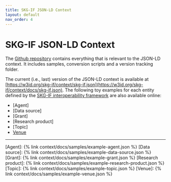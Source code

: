 ```yaml
---
title: SKG-IF JSON-LD Context
layout: default
nav_order: 4
---
```


# SKG-IF JSON-LD Context

The [Github repository](https://github.com/skg-if/context) contains everything that is relevant to the JSON-LD context.
It includes samples, conversion scripts and a version tracking folder.

The current (i.e., last) version of the JSON-LD context is available at [https://w3id.org/skg-if/context/skg-if.json](https://w3id.org/skg-if/context/docs/skg-if.json). The following toy examples for each entity defined by the [SKG-IF interoperability framework](/interoperability-framework/) are also available online:

* [Agent]
* [Data source]
* [Grant]
* [Research product]
* [Topic]
* [Venue](docs/samples/example-venue.json)


----
[Agent]: {% link context/docs/samples/example-agent.json %}
[Data source]: {% link context/docs/samples/example-data-source.json %}
[Grant]: {% link context/docs/samples/example-grant.json %}
[Research product]: {% link context/docs/samples/example-research-product.json %}
[Topic]: {% link context/docs/samples/example-topic.json %}
[Venue]: {% link context/docs/samples/example-venue.json %}
